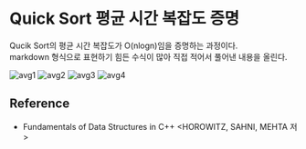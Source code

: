 # Quick Sort 평균 시간 복잡도 증명
Qucik Sort의 평균 시간 복잡도가 O(nlogn)임을 증명하는 과정이다. <br>
markdown 형식으로 표현하기 힘든 수식이 많아 직접 적어서 풀어낸 내용을 올린다.

![avg1](https://user-images.githubusercontent.com/71186266/206379786-9a5e46fd-1126-47d1-9d19-2dc28d89dfb1.jpg)
![avg2](https://user-images.githubusercontent.com/71186266/206379792-1c596b7d-1a7a-40ea-b7ed-5c8804c42236.jpg)
![avg3](https://user-images.githubusercontent.com/71186266/206379796-e1c82bc7-4bb5-4b5e-8a0a-1e2caca95b62.jpg)
![avg4](https://user-images.githubusercontent.com/71186266/206379798-45208d93-85b0-4da8-bc2d-1050d12276b1.jpg)


## Reference
- Fundamentals of Data Structures in C++ \<HOROWITZ, SAHNI, MEHTA 저>
